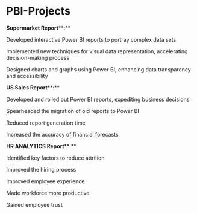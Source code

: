 # PBI-Projects
**Supermarket Report****:**

Developed interactive Power BI reports to portray complex data sets

Implemented new techniques for visual data representation, accelerating decision-making process

Designed charts and graphs using Power BI, enhancing data transparency and accessibility


**US Sales Report****:**

Developed and rolled out Power BI reports, expediting business decisions

Spearheaded the migration of old reports to Power BI

Reduced report generation time 

Increased the accuracy of financial forecasts

**HR ANALYTICS Report****:**

Identified key factors to reduce attrition

Improved the hiring process

Improved employee experience

Made workforce more productive

Gained employee trust
